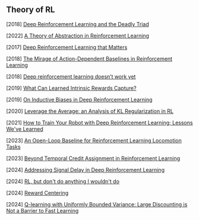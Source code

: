 ## Theory of RL

[2018] [Deep Reinforcement Learning and the Deadly Triad](https://arxiv.org/abs/1812.02648)

[2022] [A Theory of Abstraction in Reinforcement Learning](https://arxiv.org/abs/2203.00397)

[2017] [Deep Reinforcement Learning that Matters](https://arxiv.org/abs/1709.06560)

[2018] [The Mirage of Action-Dependent Baselines in Reinforcement Learning](https://arxiv.org/abs/1802.10031)

[2018] [Deep reinforcement learning doesn’t work yet](https://www.alexirpan.com/2018/02/14/rl-hard.html)

[2019] [What Can Learned Intrinsic Rewards Capture?](https://arxiv.org/abs/1912.05500)

[2019] [On Inductive Biases in Deep Reinforcement Learning](https://arxiv.org/abs/1907.02908)

[2020] [Leverage the Average: an Analysis of KL Regularization in RL](https://arxiv.org/abs/2003.14089)

[2021] [How to Train Your Robot with Deep Reinforcement Learning; Lessons We've Learned](https://arxiv.org/abs/2102.02915)

[2023] [An Open-Loop Baseline for Reinforcement Learning Locomotion Tasks](https://arxiv.org/abs/2310.05808)

[2023] [Beyond Temporal Credit Assignment in Reinforcement Learning](https://openreview.net/forum?id=wEb6VYsaYx) 

[2024] [Addressing Signal Delay in Deep Reinforcement Learning](https://openreview.net/pdf?id=Z8UfDs4J46)

[2024] [RL, but don't do anything I wouldn't do](https://arxiv.org/abs/2410.06213)

[2024] [Reward Centering](https://arxiv.org/abs/2405.09999)

[2024] [Q-learning with Uniformly Bounded Variance: Large Discounting is Not a Barrier to Fast Learning](https://arxiv.org/abs/2002.10301)